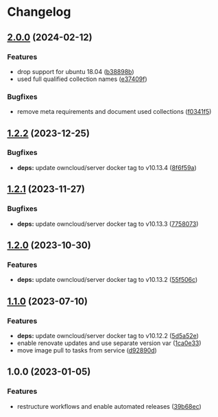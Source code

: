 # Changelog

## [2.0.0](https://github.com/rolehippie/owncloud/compare/v1.2.2...v2.0.0) (2024-02-12)


### Features

* drop support for ubuntu 18.04 ([b38898b](https://github.com/rolehippie/owncloud/commit/b38898baa763936fcbee9eb04f603fb4ec498f65))
* used full qualified collection names ([e37409f](https://github.com/rolehippie/owncloud/commit/e37409f975b493893e9533839fe7f07d74ec3f55))


### Bugfixes

* remove meta requirements and document used collections ([f0341f5](https://github.com/rolehippie/owncloud/commit/f0341f58f59b57be50df93af6522a0d263dd04d2))

## [1.2.2](https://github.com/rolehippie/owncloud/compare/v1.2.1...v1.2.2) (2023-12-25)


### Bugfixes

* **deps:** update owncloud/server docker tag to v10.13.4 ([8f6f59a](https://github.com/rolehippie/owncloud/commit/8f6f59ac1360c6f5becd83c210bf7b0090c73367))

## [1.2.1](https://github.com/rolehippie/owncloud/compare/v1.2.0...v1.2.1) (2023-11-27)


### Bugfixes

* **deps:** update owncloud/server docker tag to v10.13.3 ([7758073](https://github.com/rolehippie/owncloud/commit/7758073ccb66a9606505a5bc5d36e90efe6d5752))

## [1.2.0](https://github.com/rolehippie/owncloud/compare/v1.1.0...v1.2.0) (2023-10-30)


### Features

* **deps:** update owncloud/server docker tag to v10.13.2 ([55f506c](https://github.com/rolehippie/owncloud/commit/55f506cc3d06034898e2b5c82f3dc3a136318675))

## [1.1.0](https://github.com/rolehippie/owncloud/compare/v1.0.0...v1.1.0) (2023-07-10)


### Features

* **deps:** update owncloud/server docker tag to v10.12.2 ([5d5a52e](https://github.com/rolehippie/owncloud/commit/5d5a52edeb96afd9c75ec6ba28495462fe4787c4))
* enable renovate updates and use separate version var ([1ca0e33](https://github.com/rolehippie/owncloud/commit/1ca0e332272af868ddc960f8038f84a8eb72f0ea))
* move image pull to tasks from service ([d92890d](https://github.com/rolehippie/owncloud/commit/d92890d473b13baa9726615d00ab75de7f7b64f6))

## 1.0.0 (2023-01-05)


### Features

* restructure workflows and enable automated releases ([39b68ec](https://github.com/rolehippie/owncloud/commit/39b68ec12d36f7761257e9da95c47a0043ec4e81))
